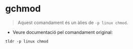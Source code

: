 # gchmod

> Aquest comandament és un àlies de `-p linux chmod`.

- Veure documentació pel comandament original:

`tldr -p linux chmod`
